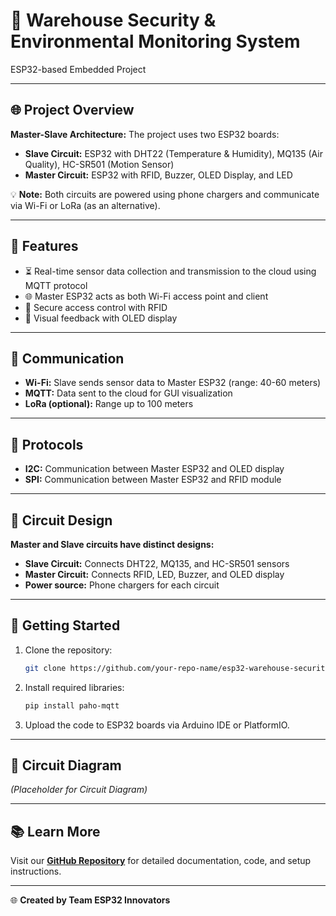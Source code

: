 # 🚀 Warehouse Security & Environmental Monitoring System

ESP32-based Embedded Project

---

## 🌐 Project Overview

**Master-Slave Architecture:** The project uses two ESP32 boards:

- **Slave Circuit:** ESP32 with DHT22 (Temperature & Humidity), MQ135 (Air Quality), HC-SR501 (Motion Sensor) 
- **Master Circuit:** ESP32 with RFID, Buzzer, OLED Display, and LED

💡 **Note:** Both circuits are powered using phone chargers and communicate via Wi-Fi or LoRa (as an alternative).

---

## 🔧 Features

- ⏳ Real-time sensor data collection and transmission to the cloud using MQTT protocol
- 🌐 Master ESP32 acts as both Wi-Fi access point and client
- 🔑 Secure access control with RFID
- 📝 Visual feedback with OLED display

---

## 📡 Communication

- **Wi-Fi:** Slave sends sensor data to Master ESP32 (range: 40-60 meters)
- **MQTT:** Data sent to the cloud for GUI visualization
- **LoRa (optional):** Range up to 100 meters

---

## 🔹 Protocols

- **I2C:** Communication between Master ESP32 and OLED display
- **SPI:** Communication between Master ESP32 and RFID module

---

## 🔋 Circuit Design

**Master and Slave circuits have distinct designs:**

- **Slave Circuit:** Connects DHT22, MQ135, and HC-SR501 sensors
- **Master Circuit:** Connects RFID, LED, Buzzer, and OLED display
- **Power source:** Phone chargers for each circuit

---

## 🔄 Getting Started

1. Clone the repository:
   ```bash
   git clone https://github.com/your-repo-name/esp32-warehouse-security
   ```

2. Install required libraries:
   ```bash
   pip install paho-mqtt
   ```

3. Upload the code to ESP32 boards via Arduino IDE or PlatformIO.

---

## 🎨 Circuit Diagram

*(Placeholder for Circuit Diagram)*

---

## 📚 Learn More

Visit our **[GitHub Repository](https://github.com/your-repo-name)** for detailed documentation, code, and setup instructions.

---

🌐 **Created by Team ESP32 Innovators**
